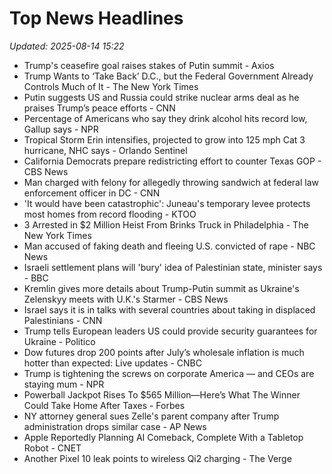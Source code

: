 # Top News Headlines

_Updated: 2025-08-14 15:22_

- Trump's ceasefire goal raises stakes of Putin summit - Axios
- Trump Wants to ‘Take Back’ D.C., but the Federal Government Already Controls Much of It - The New York Times
- Putin suggests US and Russia could strike nuclear arms deal as he praises Trump’s peace efforts - CNN
- Percentage of Americans who say they drink alcohol hits record low, Gallup says - NPR
- Tropical Storm Erin intensifies, projected to grow into 125 mph Cat 3 hurricane, NHC says - Orlando Sentinel
- California Democrats prepare redistricting effort to counter Texas GOP - CBS News
- Man charged with felony for allegedly throwing sandwich at federal law enforcement officer in DC - CNN
- 'It would have been catastrophic': Juneau's temporary levee protects most homes from record flooding - KTOO
- 3 Arrested in $2 Million Heist From Brinks Truck in Philadelphia - The New York Times
- Man accused of faking death and fleeing U.S. convicted of rape - NBC News
- Israeli settlement plans will 'bury' idea of Palestinian state, minister says - BBC
- Kremlin gives more details about Trump-Putin summit as Ukraine's Zelenskyy meets with U.K.'s Starmer - CBS News
- Israel says it is in talks with several countries about taking in displaced Palestinians - CNN
- Trump tells European leaders US could provide security guarantees for Ukraine - Politico
- Dow futures drop 200 points after July’s wholesale inflation is much hotter than expected: Live updates - CNBC
- Trump is tightening the screws on corporate America — and CEOs are staying mum - NPR
- Powerball Jackpot Rises To $565 Million—Here’s What The Winner Could Take Home After Taxes - Forbes
- NY attorney general sues Zelle's parent company after Trump administration drops similar case - AP News
- Apple Reportedly Planning AI Comeback, Complete With a Tabletop Robot - CNET
- Another Pixel 10 leak points to wireless Qi2 charging - The Verge
